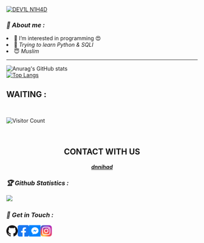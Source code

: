 [![DEV1L N1H4D](https://readme-typing-svg.herokuapp.com?color=%2300FF00&size=30&lines=HEY!+I'M+DN+NIHAD)](https://github.com/dnnihad)
<h3><b><i>🤠 About me :</i></b></h3>
<li> 👀 I’m interested in programming 😍</i></li>
<li> 🐍 <i>Trying to learn Python & SQLI</i></li>
<li> 😇 <i>Muslim</i></li>



******************************************

![Anurag's GitHub stats](https://github-readme-stats.vercel.app/api?username=dnnihad&show_icons=true&theme=radical)
<br>
[![Top Langs](https://github-readme-stats.vercel.app/api/top-langs/?username=dnnihad&layout=compact)](https://github.com/dnnihad)
<br>
## WAITING :

<br>

![Visitor Count](https://profile-counter.glitch.me/dnnihad/count.svg)


<br>
<div align="center">
<h2>CONTACT WITH US</h2>

<h4><i><b><a href ="https://www.facebook.com/DNNIHAD/">dnnihad</a></b></i></h4>
</div>

<h3><b><i>🏆 Github Statistics :</i></b></h3>
<a href="https://github.com/dnnihad"><img width=550 src="https://github-profile-trophy.vercel.app/?username=dnnihad&theme=dracula&no-frame=true&title=Followers,Stars,Commit,Repository,Issues"/></a>

<h3><b><i>📡 Get in Touch :</i></b></h3>
<a href="https://github.com/dnnihad"><img align="left" title="Github" alt="Github" width="30px" src="DN/github.png" /></a>
<a href="https://fb.com/DNNIHAD"><img align="left" title="Facebook" alt="Facebook" width="30px" src="DN/facebook.png" /></a>
<a href="https://m.me/DNNIHAD"><img align="left" title="Messenger" alt="Messenger" width="30px" src="DN/messenger.png" /></a>
<a href="https://www.instagram.com/DNNIHAD"><img align="left" title="Instagram" alt="Instagram" width="30px" src="DN/instagram.png" /></a>
